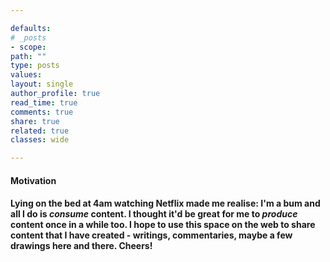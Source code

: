 ```yaml
---

defaults:
# _posts
- scope:
path: ""
type: posts
values:
layout: single
author_profile: true
read_time: true
comments: true
share: true
related: true
classes: wide

---
```



#### Motivation

#### Lying on the bed at 4am watching Netflix made me realise: I'm a bum and all I do is *consume* content. I thought it'd be great for me to *produce* content once in a while too. I hope to use this space on the web to share content that I have created - writings, commentaries, maybe a few drawings here and there. Cheers!


